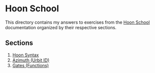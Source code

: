 # Hoon School

This directory contains my answers to exercises from the [Hoon School](https://docs.urbit.org/courses/hoon-school) documentation organized by their respective sections.

## Sections

1. [Hoon Syntax](./01-hoon-syntax/README.md)
2. [Azimuth (Urbit ID)](./02-azimuth/README.md)
3. [Gates (Functions)](./03-gates/README.md)
